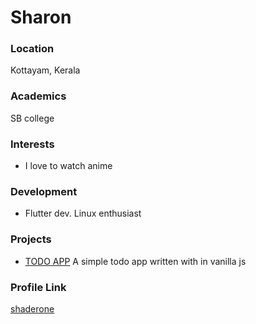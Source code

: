 # Sharon

### Location

Kottayam, Kerala

### Academics

SB college

### Interests

- I love to watch anime

### Development

- Flutter dev. Linux enthusiast

### Projects

- [TODO APP](https://shaderone.github.io/todoApp/) A simple todo app written with in vanilla js

### Profile Link

[shaderone](https://github.com/shaderone)
